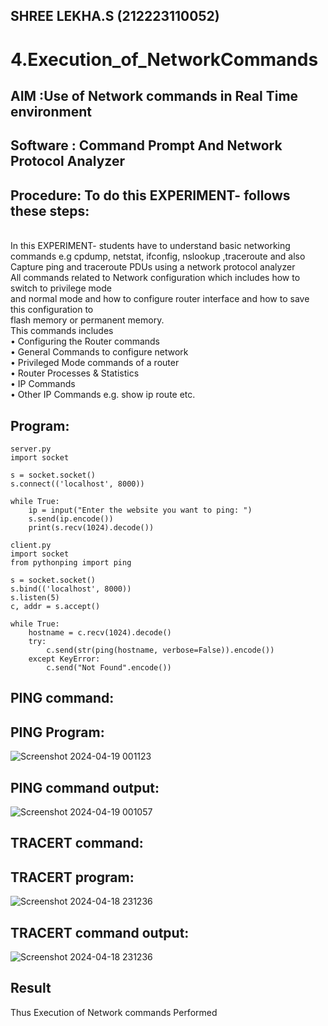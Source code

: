 ## SHREE LEKHA.S (212223110052)
# 4.Execution_of_NetworkCommands
## AIM :Use of Network commands in Real Time environment
## Software : Command Prompt And Network Protocol Analyzer
## Procedure: To do this EXPERIMENT- follows these steps:
<BR>
In this EXPERIMENT- students have to understand basic networking commands e.g cpdump, netstat, ifconfig, nslookup ,traceroute and also Capture ping and traceroute PDUs using a network protocol analyzer 
<BR>
All commands related to Network configuration which includes how to switch to privilege mode
<BR>
and normal mode and how to configure router interface and how to save this configuration to
<BR>
flash memory or permanent memory.
<BR>
This commands includes
<BR>
• Configuring the Router commands
<BR>
• General Commands to configure network
<BR>
• Privileged Mode commands of a router 
<BR>
• Router Processes & Statistics
<BR>
• IP Commands
<BR>
• Other IP Commands e.g. show ip route etc.
<BR>

## Program:
```
server.py
import socket

s = socket.socket()
s.connect(('localhost', 8000))

while True:
    ip = input("Enter the website you want to ping: ")
    s.send(ip.encode())
    print(s.recv(1024).decode())

```

```
client.py
import socket
from pythonping import ping

s = socket.socket()
s.bind(('localhost', 8000))
s.listen(5)
c, addr = s.accept()

while True:
    hostname = c.recv(1024).decode()
    try:
        c.send(str(ping(hostname, verbose=False)).encode())
    except KeyError:
        c.send("Not Found".encode())

```

## PING command:
## PING Program:
![Screenshot 2024-04-19 001123](https://github.com/SHREELEKHAS/4.Execution_of_NetworkCommends/assets/149768910/73761097-07f8-48ac-b9a7-1c63a11cb748)

## PING command output:
![Screenshot 2024-04-19 001057](https://github.com/SHREELEKHAS/4.Execution_of_NetworkCommends/assets/149768910/91b54ca8-5add-44a8-b03f-79b425134a3e)


## TRACERT command:
## TRACERT program:

![Screenshot 2024-04-18 231236](https://github.com/SHREELEKHAS/4.Execution_of_NetworkCommends/assets/149768910/a84d757e-cd0c-4f77-9403-e608368087b0)

## TRACERT command output:
![Screenshot 2024-04-18 231236](https://github.com/SHREELEKHAS/4.Execution_of_NetworkCommends/assets/149768910/7dd24002-595c-4d33-a7b5-e7fa44965100)

## Result
Thus Execution of Network commands Performed 
